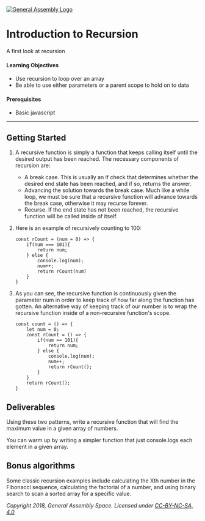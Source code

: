 [![General Assembly Logo](https://camo.githubusercontent.com/1a91b05b8f4d44b5bbfb83abac2b0996d8e26c92/687474703a2f2f692e696d6775722e636f6d2f6b6538555354712e706e67)](https://generalassemb.ly)

# Introduction to Recursion

A first look at recursion

#### Learning Objectives

- Use recursion to loop over an array
- Be able to use either parameters or a parent scope to hold on to data

#### Prerequisites

- Basic javascript

---

## Getting Started

1. A recursive function is simply a function that keeps calling itself until the desired output has been reached. The necessary components of recursion are:
    - A break case. This is usually an if check that determines whether the desired end state has been reached, and if so, returns the answer.
    - Advancing the solution towards the break case. Much like a while loop, we must be sure that a recursive function will advance towards the break case, otherwise it may recurse forever.
    - Recurse. If the end state has not been reached, the recursive function will be called inside of itself.

1. Here is an example of recursively counting to 100:
    ```
    const rCount = (num = 0) => {
        if(num === 101){ 
            return num;
        } else {
            console.log(num);
            num++;
            return rCount(num)
        }
    }
   ```

1. As you can see, the recursive function is continuously given the parameter num in order to keep track of how far along the function has gotten. An alternative way of keeping track of our number is to wrap the recursive function inside of a non-recursive function's scope.
    ```
    const count = () => {
        let num = 0;
        const rCount = () => {
            if(num == 101){
                return num;
            } else {
                console.log(num);
                num++;
                return rCount();
            }
        }
        return rCount();
    }
    ```

## Deliverables

Using these two patterns, write a recursive function that will find the maximum value in a given array of numbers.

You can warm up by writing a simpler function that just console.logs each element in a given array.

## Bonus algorithms

Some classic recursion examples include calculating the Xth number in the Fibonacci sequence, calculating the factorial of a number, and using binary search to scan a sorted array for a specific value. 

*Copyright 2018, General Assembly Space. Licensed under [CC-BY-NC-SA, 4.0](https://creativecommons.org/licenses/by-nc-sa/4.0/)*